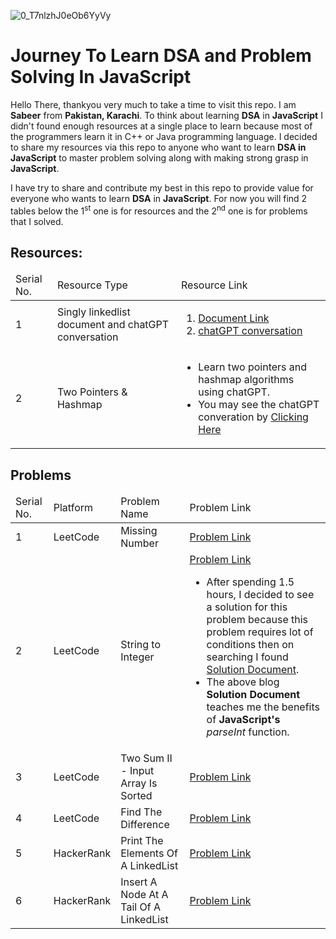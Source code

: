 ![0_T7nlzhJ0eOb6YyVy](https://github.com/user-attachments/assets/a9ddc5da-e194-4cfb-985e-81f69f9844b6)
<h1>Journey To Learn DSA and Problem Solving In JavaScript</h1>

<p>Hello There, thankyou very much to take a time to visit this repo. I am <b>Sabeer</b> from <b>Pakistan, Karachi</b>. To think about learning <b>DSA</b> in <b>JavaScript</b> I didn't found enough resources at a single place to learn because most of the programmers learn it in C++ or Java programming language. I decided to share my resources via this repo to anyone who want to learn <b>DSA in JavaScript</b> to master problem solving along with making strong grasp in <b>JavaScript</b>.</p>
<p>I have try to share and contribute my best in this repo to provide value for everyone who wants to learn <b>DSA</b> in <b>JavaScript</b>. For now you will find 2 tables below the 1<sup>st</sup> one is for resources and the 2<sup>nd</sup> one is for problems that I solved.</p>

<h2>Resources:</h2>
<table>
  <thead>
    <tr>
      <td>Serial No.</td>
       <td>Resource Type</td>
       <td>Resource Link</td>
    </tr>
  </thead>
  <tbody>
    <tr>
      <td>1</td>
      <td>Singly linkedlist document and chatGPT conversation</td>
      <td>
        <ol>
          <li>
            <a href="https://www.scaler.com/topics/linked-list-in-javascript/" target="_blank">Document Link</a>
          </li>
          <li>
            <a href="https://chatgpt.com/share/67755e74-12ac-8001-9192-550d18f008b3" target="_blank">chatGPT conversation</a>
          </li>
        </ol>
      </td>
    </tr>
    <tr>
      <td>2</td>
      <td>Two Pointers & Hashmap</td>
      <td>
         <ul>
          <li>Learn two pointers and hashmap algorithms using chatGPT.</li>
          <li>You may see the chatGPT converation by <a href="https://chatgpt.com/share/67782685-6744-8001-bf31-c7ed51687318">Clicking Here</a></li>
        </ul>
      </td>
    </tr>
  </tbody>
</table>

<h2>Problems</h2>
<table>
  <thead>
    <tr>
      <td>Serial No.</td>
      <td>Platform</td>
      <td>Problem Name</td>
       <td>Problem Link</td>
    </tr>
  </thead>
  <tbody>
    <tr>
      <td>1</td>
      <td>LeetCode</td>
      <td>Missing Number</td>
      <td>
        <a href="https://leetcode.com/problems/missing-number/submissions/1494256749">Problem Link</a>
      </td>
    </tr> <tr>
      <td>2</td>
      <td>LeetCode</td>
      <td>String to Integer</td>
      <td>
        <a href="https://leetcode.com/problems/string-to-integer-atoi/submissions/">Problem Link</a>
        <ul>
          <li>After spending 1.5 hours, I decided to see a solution for this problem because this problem requires lot of conditions then on searching I found <a       href="https://duncan-mcardle.medium.com/leetcode-problem-8-string-to-integer-javascript-3b6d95c81cac">Solution Document</a>.</li>
          <li>The above blog <b>Solution Document</b> teaches me the benefits of <b>JavaScript's</b> <i>parseInt</i> function.</li>
        </ul>
      </td>
    </tr>
    <tr>
      <td>3</td>
      <td>LeetCode</td>
      <td>Two Sum II - Input Array Is Sorted</td>
      <td>
        <a href="https://leetcode.com/problems/two-sum-ii-input-array-is-sorted/submissions/">Problem Link</a>
      </td>
    </tr>
        <tr>
      <td>4</td>
      <td>LeetCode</td>
      <td>Find The Difference</td>
      <td>
        <a href="https://leetcode.com/problems/find-the-difference/submissions/1497732335/)">Problem Link</a>
      </td>
    </tr>
    <tr>
      <td>5</td>
      <td>HackerRank</td>
      <td>Print The Elements Of A LinkedList</td>
      <td><a href="https://www.hackerrank.com/challenges/print-the-elements-of-a-linked-list/problem?isFullScreen=true">Problem Link</a></td>
    </tr>
    <tr>
      <td>6</td>
      <td>HackerRank</td>
      <td>Insert A Node At A Tail Of A LinkedList</td>
      <td>
        <a href="https://www.hackerrank.com/challenges/insert-a-node-at-the-tail-of-a-linked-list/problem?isFullScreen=true">Problem Link</a>
      </td>
    </tr>
  </tbody>
</table>
